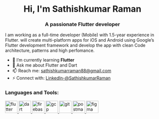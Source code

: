 <h1 align="center">Hi, I'm Sathishkumar Raman</h1>
<h3 align="center">A passionate Flutter developer</h3>

I am working as a full-time developer (Mobile) with 1.5-year experience in Flutter.
will create multi-platform apps for iOS and Android using Google’s Flutter development framework and develop the app with clean Code architecture, patterns and high perfomance.


- 🌱 I’m currently learning **Flutter**
- 💬 Ask me about Flutter and Dart
- 📫 Reach me: sathishkumarraman88@gmail.com      
- ⚡ Connect with: [LinkedIn-@SathishkumarRaman](https://www.linkedin.com/in/sathishkumar-raman-a82bb8214/) 

<h3 align="left">Languages and Tools:</h3>
<p align="left">
   <a href="https://flutter.dev" target="_blank" rel="noreferrer"> <img src="https://www.vectorlogo.zone/logos/flutterio/flutterio-icon.svg" alt="flutter" width="40" height="40"/> </a>
  <a href="https://dart.dev" target="_blank" rel="noreferrer"> <img src="https://www.vectorlogo.zone/logos/dartlang/dartlang-icon.svg" alt="dart" width="40" height="40"/> </a> 
  <a href="https://firebase.google.com/" target="_blank" rel="noreferrer"> <img src="https://www.vectorlogo.zone/logos/firebase/firebase-icon.svg" alt="firebase" width="40" height="40"/> </a>
  <a href="https://cloud.google.com" target="_blank" rel="noreferrer"> <img src="https://www.vectorlogo.zone/logos/google_cloud/google_cloud-icon.svg" alt="gcp" width="40" height="40"/> </a>
    <a href="https://git-scm.com/" target="_blank" rel="noreferrer"> <img src="https://www.vectorlogo.zone/logos/git-scm/git-scm-icon.svg" alt="git" width="40" height="40"/> </a>
  <a href="https://postman.com" target="_blank" rel="noreferrer"> <img src="https://www.vectorlogo.zone/logos/getpostman/getpostman-icon.svg" alt="postman" width="40" height="40"/> </a> 
    <a href="https://www.figma.com/" target="_blank" rel="noreferrer"> <img src="https://www.vectorlogo.zone/logos/figma/figma-icon.svg" alt="figma" width="40" height="40"/> </a>   
</p>

